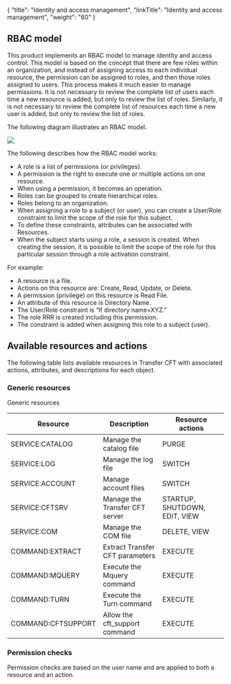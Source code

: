{
    "title": "Identity and access management",
    "linkTitle": "Identity and access management",
    "weight": "60"
}<span id="__RefHeading___Toc473905768"></span>

## RBAC model

This product implements an RBAC model to manage identity and access control. This model is based on the concept that there are few roles within an organization, and instead of assigning access to each individual resource, the permission can be assigned to roles, and then those roles assigned to users. This process makes it much easier to manage permissions. It is not necessary to review the complete list of users each time a new resource is added, but only to review the list of roles. Similarly, it is not necessary to review the complete list of resources each time a new user is added, but only to review the list of roles.

The following diagram illustrates an RBAC model.

![](/Images/TransferCFT/acceptall_3.png)

The following describes how the RBAC model works:

- A role is a list of permissions (or privileges).
- A permission is the right to execute one or multiple actions on one resource.
- When using a permission, it becomes an operation.
- Roles can be grouped to create hierarchical roles.
- Roles belong to an organization.
- When assigning a role to a subject (or user), you can create a User/Role constraint to limit the scope of the role for this subject.
- To define these constraints, attributes can be associated with Resources.
- When the subject starts using a role, a session is created. When creating the session, it is possible to limit the scope of the role for this particular session through a role activation constraint.

For example:

- A resource is a file.
- Actions on this resource are: Create, Read, Update, or Delete.
- A permission (privilege) on this resource is Read File.
- An attribute of this resource is Directory Name.
- The User/Role constraint is “If directory name=XYZ.”
- The role RRR is created including this permission.
- The constraint is added when assigning this role to a subject (user).

<span id="__RefHeading___Toc473905769"></span><span id="_Ref1887409479"></span>

## Available resources and actions

The following table lists available resources in Transfer CFT with associated actions, attributes, and descriptions for each object.

### Generic resources

<span class="autonumber"></span><span id="__RefHeading___Toc473905770"></span>Generic resources


| Resource | Description | Resource actions |
| --- | --- | --- |
| SERVICE:CATALOG | Manage the catalog file | PURGE |
| SERVICE:LOG | Manage the log file | SWITCH |
| SERVICE:ACCOUNT | Manage account files | SWITCH |
| SERVICE:CFTSRV | Manage the Transfer CFT server | STARTUP, SHUTDOWN, EDIT, VIEW |
| SERVICE:COM | Manage the COM file | DELETE, VIEW |
| COMMAND:EXTRACT | Extract Transfer CFT parameters | EXECUTE |
| COMMAND:MQUERY | Execute the Mquery command | EXECUTE |
| COMMAND:TURN | Execute the Turn command | EXECUTE |
| COMMAND:CFTSUPPORT | Allow the cft_support command | EXECUTE |


### Permission checks

Permission checks are based on the user name and are applied to both a resource and an action.
